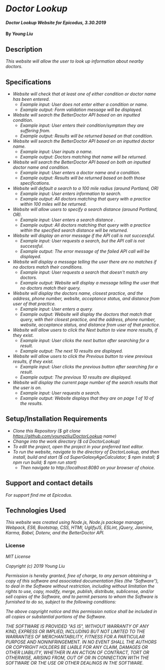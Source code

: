 # _Doctor Lookup_

#### _Doctor Lookup Website for Epicodus, 3.30.2019_

#### By _**Young Liu**_

## Description

_This website will allow the user to look up information about nearby doctors._

## Specifications

* _Website will check that at least one of either condition or doctor name has been entered._
  * _Example input: User does not enter either a condition or name._
  * _Example output: Form validation message will be displayed._
* _Website will search the BetterDoctor API based on an inputted condition._
  * _Example input: User enters their condition/symptom they are suffering from._
  * _Example output: Results will be returned based on that condition._
* _Website will search the BetterDoctor API based on an inputted doctor name._
  * _Example input: User inputs a name._
  * _Example output: Doctors matching that name will be returned._
* _Website will search the BetterDoctor API based on both an inputted doctor name and condition._
  * _Example input: User enters a doctor name and a condition._
  * _Example output: Results will be returned based on both those specifications._
* _Website will default a search to a 100 mile radius (around Portland, OR)_
  * _Example input: User enters information to search._
  * _Example output: All doctors matching that query with a practice within 100 miles will be returned._
* _Website will allow users to specify a search distance (around Portland, OR)._
  * _Example input: User enters a search distance ._
  * _Example output: All doctors matching that query with a practice within the specified search distance will be returned._
* _Website will display an error message if the API call is not successful._
  * _Example input: User requests a search, but the API call is not successful._
  * _Example output: The error message of the failed API call will be displayed._
* _Website will display a message telling the user there are no matches if no doctors match their conditions._
  * _Example input: User requests a search that doesn't match any doctors._
  * _Example output: Website will display a message telling the user that no doctors match their query._
* _Website will display the doctors name, closest practice, and the address, phone number, website, acceptance status, and distance from user of that practice._
  * _Example input: User enters a query._
  * _Example output: Website will display the doctors that match that query, with their closest practice, and the address, phone number, website, acceptance status, and distance from user of that practice._
* _Website will allow users to click the Next button to view more results, if they exist._
  * _Example input: User clicks the next button after searching for a result._
  * _Example output: The next 10 results are displayed._
* _Website will allow users to click the Previous button to view previous results, if they exist._
  * _Example input: User clicks the previous button after searching for a result._
  * _Example output: The previous 10 results are displayed._
* _Website will display the current page number of the search results that the user is on._
  * _Example input: User requests a search._
  * _Example output: Website displays that they are on page 1 of 10 of the results._

## Setup/Installation Requirements

* _Clone this Repository ($ git clone https://github.com/youngzliu/DoctorLookup name)_
* _Change into the work directory ($ cd DoctorLookup)_
* _To edit the project, open the project in your preferred text editor._
* _To run the website, navigate to the directory of DoctorLookup, and then install, build and start ($ cd SuperGalaxyAgeCalculator;
  $ npm install; $ npm run build; $ npm run start)_
  * _Then navigate to http://localhost:8080 on your browser of choice._

## Support and contact details

_For support find me at Epicodus._

## Technologies Used

_This website was created using Node.js, Node.js package manager, Webpack, ES6, Bootstrap, CSS, HTMl, UglifyJS, ESLint, jQuery, Jasmine, Karma, Babel, Dotenv, and the BetterDoctor API._

### License

*MIT License*

*Copyright (c) 2019 Young Liu*

*Permission is hereby granted, free of charge, to any person obtaining a copy of this software and associated documentation files (the "Software"), to deal in the Software without restriction, including without limitation the rights to use, copy, modify, merge, publish, distribute, sublicense, and/or sell copies of the Software, and to permit persons to whom the Software is furnished to do so, subject to the following conditions:*

*The above copyright notice and this permission notice shall be included in all copies or substantial portions of the Software.*

*THE SOFTWARE IS PROVIDED "AS IS", WITHOUT WARRANTY OF ANY KIND, EXPRESS OR IMPLIED, INCLUDING BUT NOT LIMITED TO THE WARRANTIES OF MERCHANTABILITY, FITNESS FOR A PARTICULAR PURPOSE AND NONINFRINGEMENT. IN NO EVENT SHALL THE AUTHORS OR COPYRIGHT HOLDERS BE LIABLE FOR ANY CLAIM, DAMAGES OR OTHER LIABILITY, WHETHER IN AN ACTION OF CONTRACT, TORT OR OTHERWISE, ARISING FROM, OUT OF OR IN CONNECTION WITH THE SOFTWARE OR THE USE OR OTHER DEALINGS IN THE SOFTWARE.*
